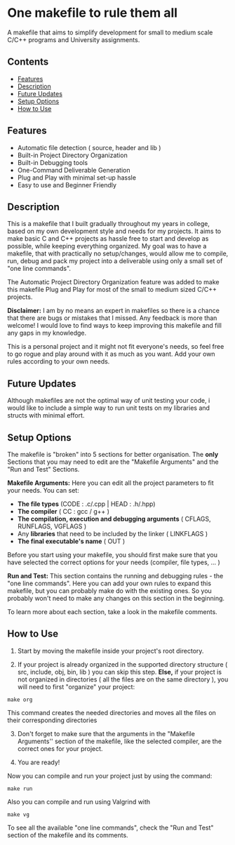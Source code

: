 # One makefile to rule them all
A  makefile that aims to simplify development for small to medium scale C/C++ programs and University assignments.

## Contents
- [Features](#features)
- [Description](#description)
- [Future Updates](#future-updates)
- [Setup Options](#setup-options)
- [How to Use](#how-to-use)

## Features 
- Automatic file detection ( source, header and lib )
- Built-in Project Directory Organization 
- Built-in Debugging tools 
- One-Command  Deliverable Generation
- Plug and Play with minimal set-up hassle
-  Easy to use and Beginner Friendly  

## Description
This is a makefile that I built gradually throughout my years in college, based on my own development style and needs for my projects. It aims to make basic C and C++ projects as hassle free to start and develop as possible, while keeping everything organized. My goal was to have a makefile, that with practically no setup/changes, would allow me to compile, run, debug and pack my project into a deliverable using only a small set of "one line commands".

The Automatic Project Directory Organization feature was added to make this makefile Plug and Play for most of the small to medium sized C/C++ projects.

**Disclaimer:** I am by no means an expert in makefiles so there is a chance that there are bugs or mistakes that I missed. Any feedback is more than welcome! I would love to find ways to keep improving this makefile and fill any gaps in my knowledge. 

This is a personal project and it might not fit everyone's needs, so feel free to go rogue and play around with it as much as you want. Add your own rules according to your own needs.

## Future Updates
Although makefiles are not the optimal way of unit testing your code, i would like to include a simple way to run unit tests on my libraries and structs with minimal effort. 

## Setup Options
The makefile is "broken" into 5 sections for better organisation. The **only** Sections that you may need to edit are the "Makefile Arguments" and the "Run and Test" Sections.

**Makefile Arguments:** Here you can edit all the project parameters to fit your needs. You can set:
- **The file types** (CODE : .c/.cpp | HEAD : .h/.hpp)
- **The compiler** ( CC : gcc / g++ )
-  **The compilation, execution and debugging arguments** ( CFLAGS, RUNFLAGS, VGFLAGS ) 
-  Any **libraries** that need to be included by the linker ( LINKFLAGS )
- **The final executable's name** ( OUT )

Before you start using your makefile, you should first make sure that you have selected the correct options for your needs (compiler, file types, ... )

**Run and Test:** This section contains the running and debugging rules - the "one line commands". Here you can add your own rules to expand this makefile, but you can probably make do with the existing ones.
So you probably won't need to make any changes on this section in the beginning.

To learn more about each section, take a look in the makefile comments.

## How to Use
1. Start by moving the makefile inside your project's root directory.

2. If your project is already organized in the supported directory structure ( src, include, obj, bin, lib ) you can skip this step. **Else,** if your project is not organized in directories ( all the files are on the same directory ), you will need to first "organize" your project:
```
make org
```
This command creates the needed directories and moves all the files on their corresponding directories

3. Don't forget to make sure that the arguments in the "Makefile Arguments'' section of the makefile, like the selected compiler, are the correct ones for your project.

4. You are ready!

Now you can compile and run your project just by using the command:
```
make run
```
Also you can compile and run using Valgrind with
```
make vg
```
To see all the available "one line commands", check the "Run and Test" section of the makefile and its comments.
